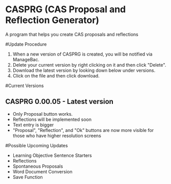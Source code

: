 # CASPRG (CAS Proposal and Reflection Generator)
A program that helps you create CAS proposals and reflections

#Update Procedure
1. When a new version of CASPRG is created, you will be notified via ManageBac.
2. Delete your current version by right clicking on it and then click "Delete".
3. Download the latest version by looking down below under versions.
4. Click on the file and then click download.

#Current Versions

CASPRG 0.00.05 - Latest version
--------------------------------
* Only Proposal button works.
* Reflections will be implemented soon
* Text entry is bigger
* "Proposal", "Reflection", and "Ok" buttons are now more visible for those who have higher resolution screens

#Possible Upcoming Updates
* Learning Objective Sentence Starters
* Reflections
* Spontaneous Proposals
* Word Document Conversion
* Save Function